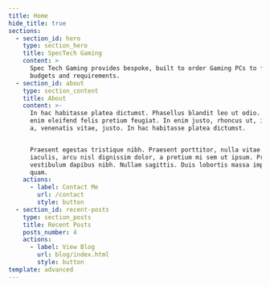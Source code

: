 ```yaml
---
title: Home
hide_title: true
sections:
  - section_id: hero
    type: section_hero
    title: SpecTech Gaming
    content: >
      Spec Tech Gaming provides bespoke, built to order Gaming PCs to fit all
      budgets and requirements.
  - section_id: about
    type: section_content
    title: About
    content: >-
      In hac habitasse platea dictumst. Phasellus blandit leo ut odio. Ut non
      enim eleifend felis pretium feugiat. In enim justo, rhoncus ut, imperdiet
      a, venenatis vitae, justo. In hac habitasse platea dictumst.


      Praesent egestas tristique nibh. Praesent porttitor, nulla vitae posuere
      iaculis, arcu nisl dignissim dolor, a pretium mi sem ut ipsum. Praesent
      vestibulum dapibus nibh. Nullam sagittis. Duis lobortis massa imperdiet
      quam.
    actions:
      - label: Contact Me
        url: /contact
        style: button
  - section_id: recent-posts
    type: section_posts
    title: Recent Posts
    posts_number: 4
    actions:
      - label: View Blog
        url: blog/index.html
        style: button
template: advanced
---
```

